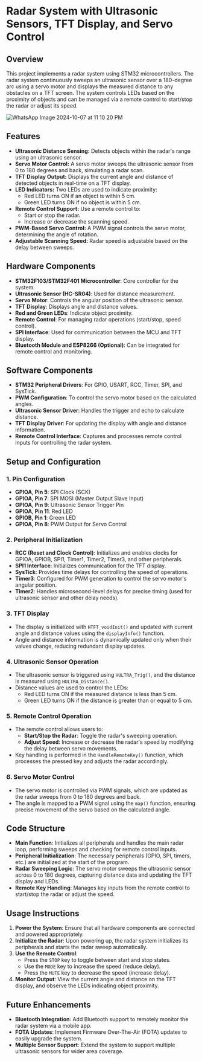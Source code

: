 # Radar System with Ultrasonic Sensors, TFT Display, and Servo Control

## Overview

This project implements a radar system using STM32 microcontrollers. The radar system continuously sweeps an ultrasonic sensor over a 180-degree arc using a servo motor and displays the measured distance to any obstacles on a TFT screen. The system controls LEDs based on the proximity of objects and can be managed via a remote control to start/stop the radar or adjust its speed.

![WhatsApp Image 2024-10-07 at 11 10 20 PM](https://github.com/user-attachments/assets/4bcf9d45-cba9-4db7-a566-b783e1c212e2)


## Features

- **Ultrasonic Distance Sensing:** Detects objects within the radar's range using an ultrasonic sensor.
- **Servo Motor Control:** A servo motor sweeps the ultrasonic sensor from 0 to 180 degrees and back, simulating a radar scan.
- **TFT Display Output:** Displays the current angle and distance of detected objects in real-time on a TFT display.
- **LED Indicators:** Two LEDs are used to indicate proximity:
  - Red LED turns ON if an object is within 5 cm.
  - Green LED turns ON if no object is within 5 cm.
- **Remote Control Support:** Use a remote control to:
  - Start or stop the radar.
  - Increase or decrease the scanning speed.
- **PWM-Based Servo Control:** A PWM signal controls the servo motor, determining the angle of rotation.
- **Adjustable Scanning Speed:** Radar speed is adjustable based on the delay between sweeps.

## Hardware Components

- **STM32F103/STM32F401 Microcontroller**: Core controller for the system.
- **Ultrasonic Sensor (HC-SR04)**: Used for distance measurement.
- **Servo Motor**: Controls the angular position of the ultrasonic sensor.
- **TFT Display**: Displays angle and distance values.
- **Red and Green LEDs**: Indicate object proximity.
- **Remote Control**: For managing radar operations (start/stop, speed control).
- **SPI Interface**: Used for communication between the MCU and TFT display.
- **Bluetooth Module and ESP8266 (Optional)**: Can be integrated for remote control and monitoring.

## Software Components

- **STM32 Peripheral Drivers**: For GPIO, USART, RCC, Timer, SPI, and SysTick.
- **PWM Configuration**: To control the servo motor based on the calculated angles.
- **Ultrasonic Sensor Driver**: Handles the trigger and echo to calculate distance.
- **TFT Display Driver**: For updating the display with angle and distance information.
- **Remote Control Interface**: Captures and processes remote control inputs for controlling the radar system.

## Setup and Configuration

### 1. Pin Configuration

- **GPIOA, Pin 5**: SPI Clock (SCK)
- **GPIOA, Pin 7**: SPI MOSI (Master Output Slave Input)
- **GPIOA, Pin 9**: Ultrasonic Sensor Trigger Pin
- **GPIOA, Pin 11**: Red LED
- **GPIOB, Pin 1**: Green LED
- **GPIOA, Pin 8**: PWM Output for Servo Control

### 2. Peripheral Initialization

- **RCC (Reset and Clock Control)**: Initializes and enables clocks for GPIOA, GPIOB, SPI1, Timer1, Timer2, Timer3, and other peripherals.
- **SPI1 Interface**: Initializes communication for the TFT display.
- **SysTick**: Provides time delays for controlling the speed of operations.
- **Timer3**: Configured for PWM generation to control the servo motor's angular position.
- **Timer2**: Handles microsecond-level delays for precise timing (used for ultrasonic sensor and other delay needs).

### 3. TFT Display

- The display is initialized with `HTFT_voidInit()` and updated with current angle and distance values using the `displayInfo()` function.
- Angle and distance information is dynamically updated only when their values change, reducing redundant display updates.

### 4. Ultrasonic Sensor Operation

- The ultrasonic sensor is triggered using `HULTRA_Trig()`, and the distance is measured using `HULTRA_Distance()`.
- Distance values are used to control the LEDs:
  - Red LED turns ON if the measured distance is less than 5 cm.
  - Green LED turns ON if the distance is greater than or equal to 5 cm.

### 5. Remote Control Operation

- The remote control allows users to:
  - **Start/Stop the Radar**: Toggle the radar's sweeping operation.
  - **Adjust Speed**: Increase or decrease the radar's speed by modifying the delay between servo movements.
- Key handling is performed in the `HandleRemoteKey()` function, which processes the pressed key and adjusts the radar accordingly.

### 6. Servo Motor Control

- The servo motor is controlled via PWM signals, which are updated as the radar sweeps from 0 to 180 degrees and back.
- The angle is mapped to a PWM signal using the `map()` function, ensuring precise movement of the servo based on the calculated angle.

## Code Structure

- **Main Function**: Initializes all peripherals and handles the main radar loop, performing sweeps and checking for remote control inputs.
- **Peripheral Initialization**: The necessary peripherals (GPIO, SPI, timers, etc.) are initialized at the start of the program.
- **Radar Sweeping Logic**: The servo motor sweeps the ultrasonic sensor across 0 to 180 degrees, capturing distance data and updating the TFT display and LEDs.
- **Remote Key Handling**: Manages key inputs from the remote control to start/stop the radar or adjust the speed.

## Usage Instructions

1. **Power the System**: Ensure that all hardware components are connected and powered appropriately.
2. **Initialize the Radar**: Upon powering up, the radar system initializes its peripherals and starts the radar sweep automatically.
3. **Use the Remote Control**:
   - Press the `STOP` key to toggle between start and stop states.
   - Use the `MODE` key to increase the speed (reduce delay).
   - Press the `MUTE` key to decrease the speed (increase delay).
4. **Monitor Output**: View the current angle and distance on the TFT display, and observe the LEDs indicating object proximity.

## Future Enhancements

- **Bluetooth Integration**: Add Bluetooth support to remotely monitor the radar system via a mobile app.
- **FOTA Updates**: Implement Firmware Over-The-Air (FOTA) updates to easily upgrade the system.
- **Multiple Sensor Support**: Extend the system to support multiple ultrasonic sensors for wider area coverage.

